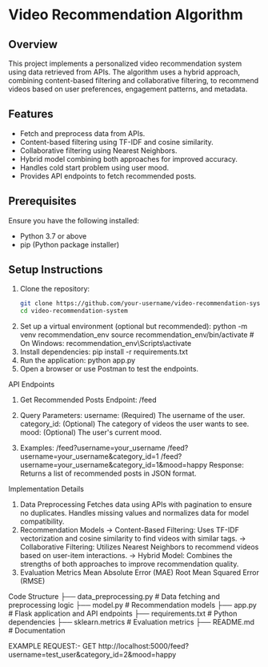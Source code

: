 # Video Recommendation Algorithm

## Overview
This project implements a personalized video recommendation system using data retrieved from APIs. The algorithm uses a hybrid approach, combining content-based filtering and collaborative filtering, to recommend videos based on user preferences, engagement patterns, and metadata.

## Features
- Fetch and preprocess data from APIs.
- Content-based filtering using TF-IDF and cosine similarity.
- Collaborative filtering using Nearest Neighbors.
- Hybrid model combining both approaches for improved accuracy.
- Handles cold start problem using user mood.
- Provides API endpoints to fetch recommended posts.

## Prerequisites
Ensure you have the following installed:
- Python 3.7 or above
- pip (Python package installer)

## Setup Instructions
1. Clone the repository:
   ```bash
   git clone https://github.com/your-username/video-recommendation-system.git
   cd video-recommendation-system
2. Set up a virtual environment (optional but recommended):
    python -m venv recommendation_env
    source recommendation_env/bin/activate  # On Windows: recommendation_env\Scripts\activate
3. Install dependencies:
    pip install -r requirements.txt
4. Run the application:
    python app.py
5. Open a browser or use Postman to test the endpoints.

API Endpoints

1. Get Recommended Posts
    Endpoint: /feed

2. Query Parameters:
    username: (Required) The username of the user.
    category_id: (Optional) The category of videos the user wants to see.
    mood: (Optional) The user's current mood.

3. Examples:
    /feed?username=your_username
    /feed?username=your_username&category_id=1
    /feed?username=your_username&category_id=1&mood=happy
    Response: Returns a list of recommended posts in JSON format.

Implementation Details
1. Data Preprocessing
    Fetches data using APIs with pagination to ensure no duplicates.
    Handles missing values and normalizes data for model compatibility.
2. Recommendation Models
    -> Content-Based Filtering:
        Uses TF-IDF vectorization and cosine similarity to find videos with similar tags.
    -> Collaborative Filtering:
        Utilizes Nearest Neighbors to recommend videos based on user-item interactions.
    -> Hybrid Model:
        Combines the strengths of both approaches to improve recommendation quality.
3. Evaluation Metrics
    Mean Absolute Error (MAE)
    Root Mean Squared Error (RMSE)

Code Structure
├── data_preprocessing.py    # Data fetching and preprocessing logic
├── model.py                 # Recommendation models
├── app.py                   # Flask application and API endpoints
├── requirements.txt         # Python dependencies
├── sklearn.metrics          # Evaluation metrics
├── README.md                # Documentation


EXAMPLE REQUEST:- GET http://localhost:5000/feed?username=test_user&category_id=2&mood=happy
